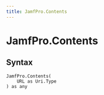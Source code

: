 ```yaml
---
title: JamfPro.Contents
---
```


# JamfPro.Contents



## Syntax

```powerquery
JamfPro.Contents(
    URL as Uri.Type
) as any
```



